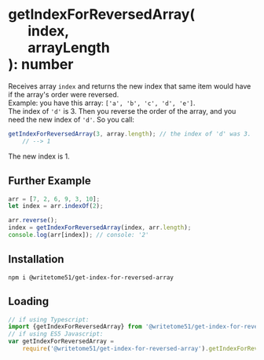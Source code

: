 # getIndexForReversedArray(<br>&nbsp;&nbsp;&nbsp;&nbsp;&nbsp;&nbsp;index,<br>&nbsp;&nbsp;&nbsp;&nbsp;&nbsp;&nbsp;arrayLength<br>): number

Receives array `index` and returns the new index that same item would have  
if the array's order were reversed.  
Example:  you have this array: `['a', 'b', 'c', 'd', 'e']`.   
The index of `'d'` is 3.  Then you reverse the order of the array, and you  
need the new index of `'d'`.  So you call:  
```ts
getIndexForReversedArray(3, array.length); // the index of 'd' was 3.
    // --> 1
```
The new index is 1.


## Further Example
```ts
arr = [7, 2, 6, 9, 3, 10];
let index = arr.indexOf(2);

arr.reverse();
index = getIndexForReversedArray(index, arr.length);
console.log(arr[index]); // console: '2'
```

## Installation
`npm i @writetome51/get-index-for-reversed-array`

## Loading
``` ts
// if using Typescript:
import {getIndexForReversedArray} from '@writetome51/get-index-for-reversed-array';
// if using ES5 Javascript:
var getIndexForReversedArray = 
    require('@writetome51/get-index-for-reversed-array').getIndexForReversedArray;
```
